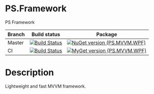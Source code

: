 # PS.Framework
PS Framework

| Branch | Build status | Package |
| ------ | ------------ | ------- |
|Master  | [![Build Status](https://dev.azure.com/BlackGad/PS.Framework/_apis/build/status/PS.Framework%20-%20Release?branchName=master)](https://dev.azure.com/BlackGad/PS.Framework/_build/latest?definitionId=4&branchName=master) | [![NuGet version (PS.MVVM.WPF)](https://img.shields.io/nuget/v/PS.MVVM.WPF?style=flat-square)](https://www.nuget.org/packages/PS.MVVM.WPF/) |
| CI     | [![Build Status](https://dev.azure.com/BlackGad/PS.Framework/_apis/build/status/PS.Framework%20-%20Release?branchName=ci)](https://dev.azure.com/BlackGad/PS.Framework/_build/latest?definitionId=4&branchName=ci) | [![MyGet version (PS.MVVM.WPF)](https://img.shields.io/myget/ps-projects/v/PS.MVVM.WPF.svg?style=flat-square&label=MyGet)](https://www.myget.org/feed/ps-projects/package/nuget/PS.MVVM.WPF) |

# Description

Lightweight and fast MVVM framework.
